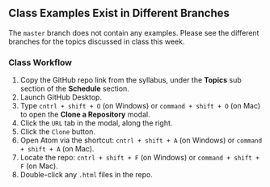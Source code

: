 ## Class Examples Exist in Different Branches
The `master` branch does not contain any examples. Please see the different branches for the topics discussed in class this week.

### Class Workflow
1. Copy the GitHub repo link from the syllabus, under the **Topics** sub section of the **Schedule** section.
2. Launch GitHub Desktop.
3. Type `cntrl + shift + O` (on Windows) or `command + shift + O` (on Mac) to open the **Clone a Repository** modal.
4. Click the `URL` tab in the modal, along the right.
5. Click the `Clone` button.
6. Open Atom via the shortcut: `cntrl + shift + A` (on Windows) or `command + shift + A` (on Mac).
7. Locate the repo: `cntrl + shift + F` (on Windows) or `command + shift + F` (on Mac).
8. Double-click any `.html` files in the repo.
